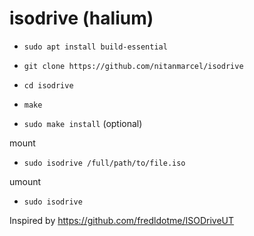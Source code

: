 # isodrive (halium)

* `sudo apt install build-essential`

* `git clone https://github.com/nitanmarcel/isodrive`

* `cd isodrive`

* `make`

* `sudo make install` (optional)

mount

* `sudo isodrive /full/path/to/file.iso`

umount

* `sudo isodrive`


Inspired by https://github.com/fredldotme/ISODriveUT
